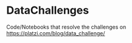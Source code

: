 # DataChallenges
Code/Notebooks that resolve the challenges on https://platzi.com/blog/data_challenge/
